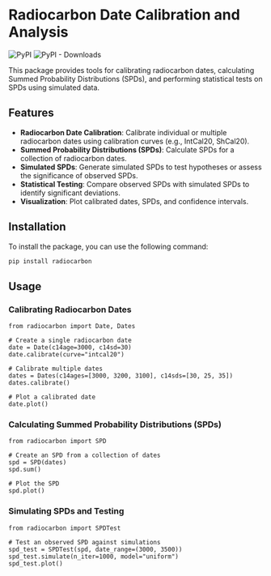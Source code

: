 # Radiocarbon Date Calibration and Analysis

![PyPI](https://img.shields.io/pypi/v/radiocarbon)
![PyPI - Downloads](https://img.shields.io/pypi/dm/radiocarbon)

This package provides tools for calibrating radiocarbon dates, calculating Summed Probability Distributions (SPDs), and performing statistical tests on SPDs using simulated data.

## Features

- **Radiocarbon Date Calibration**: Calibrate individual or multiple radiocarbon dates using calibration curves (e.g., IntCal20, ShCal20).
- **Summed Probability Distributions (SPDs)**: Calculate SPDs for a collection of radiocarbon dates.
- **Simulated SPDs**: Generate simulated SPDs to test hypotheses or assess the significance of observed SPDs.
- **Statistical Testing**: Compare observed SPDs with simulated SPDs to identify significant deviations.
- **Visualization**: Plot calibrated dates, SPDs, and confidence intervals.

## Installation

To install the package, you can use the following command:

```bash
pip install radiocarbon
```

## Usage

### Calibrating Radiocarbon Dates

```
from radiocarbon import Date, Dates

# Create a single radiocarbon date
date = Date(c14age=3000, c14sd=30)
date.calibrate(curve="intcal20")

# Calibrate multiple dates
dates = Dates(c14ages=[3000, 3200, 3100], c14sds=[30, 25, 35])
dates.calibrate()

# Plot a calibrated date
date.plot()
```

### Calculating Summed Probability Distributions (SPDs)

```
from radiocarbon import SPD

# Create an SPD from a collection of dates
spd = SPD(dates)
spd.sum()

# Plot the SPD
spd.plot()
```

### Simulating SPDs and Testing

```
from radiocarbon import SPDTest

# Test an observed SPD against simulations
spd_test = SPDTest(spd, date_range=(3000, 3500))
spd_test.simulate(n_iter=1000, model="uniform")
spd_test.plot()
```
